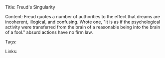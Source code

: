Title: Freud's Singularity

Content: Freud quotes a number of authorities to the effect that dreams are incoherent, illogical, and confusing. Wrote one, "It is as if the psychological activity were transferred from the brain of a reasonable being into the brain of a fool." absurd actions have no firm law.

Tags:

Links:
